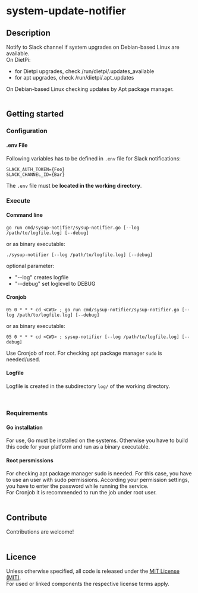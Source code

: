 # system-update-notifier

## Description

Notify to Slack channel if system upgrades on Debian-based Linux are available.<br>
On DietPi: <br>
* for Dietpi upgrades, check /run/dietpi/.updates_available<br>
* for apt upgrades, check /run/dietpi/.apt_updates<br>

On Debian-based Linux checking updates by Apt package manager.<br>
<br>


## Getting started

### Configuration

#### **.env File**

Following variables has to be defined in `.env` file for Slack notifications:<br>
```
SLACK_AUTH_TOKEN={Foo}
SLACK_CHANNEL_ID={Bar}
```
The `.env` file must be **located in the working directory**.
<br>

### Execute

#### **Command line**

`go run cmd/sysup-notifier/sysup-notifier.go [--log /path/to/logfile.log] [--debug]`<br>

or as binary executable: <br>

`./sysup-notifier [--log /path/to/logfile.log] [--debug]`

optional parameter:

* "--log" creates logfile
* "--debug" set loglevel to DEBUG

#### **Cronjob**

`05 0 * * * cd <CWD> ; go run cmd/sysup-notifier/sysup-notifier.go [--log /path/to/logfile.log] [--debug]` <br>

or as binary executable: <br>

`05 0 * * * cd <CWD> ; sysup-notifier [--log /path/to/logfile.log] [--debug]`

Use Cronjob of root. For checking apt package manager `sudo` is needed/used.<br>


#### **Logfile**
Logfile is created in the subdirectory `log/` of the working directory.

<br>

### Requirements
#### **Go installation**
For use, Go must be installed on the systems. Otherwise you have to build this code for your platform and run as a binary executable.

#### **Root persmissions**
For checking apt package manager sudo is needed. For this case, you have to use an user with sudo permissions. According your permission settings, you have to enter the password while running the service.<br>
For Cronjob it is recommended to run the job under root user.
<br>
<br>

## Contribute

Contributions are welcome!<br>
<br>

## Licence

Unless otherwise specified, all code is released under the [MIT License (MIT)](LICENSE).<br>
For used or linked components the respective license terms apply.